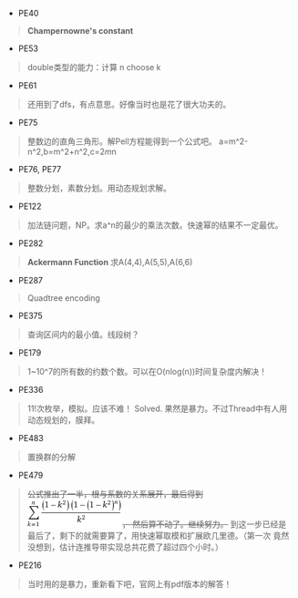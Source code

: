 * PE40
> **Champernowne's constant**

* PE53
> double类型的能力：计算 n choose k

* PE61
> 还用到了dfs，有点意思。好像当时也是花了很大功夫的。

* PE75
> 整数边的直角三角形。解Pell方程能得到一个公式吧。
	a=m^2-n^2,b=m^2+n^2,c=2*m*n

* PE76, PE77
> 整数分划，素数分划。用动态规划求解。

* PE122
> 加法链问题，NP。求a^n的最少的乘法次数。快速幂的结果不一定最优。

* PE282
> **Ackermann Function** 求A(4,4),A(5,5),A(6,6)

* PE287
> Quadtree encoding

* PE375
> 查询区间内的最小值。线段树？

* PE179
> 1~10^7的所有数的约数个数。可以在O(nlog(n))时间复杂度内解决！

* PE336
> 11!次枚举，模拟。应该不难！
> Solved. 果然是暴力。不过Thread中有人用动态规划的，膜拜。

* PE483
> 置换群的分解

* PE479
> ~~公式推出了一半，根与系数的关系展开，最后得到![equation](data/PE479.png)， 然后算不动了。继续努力。~~ 
> 到这一步已经是最后了，剩下的就需要算了，用快速幂取模和扩展欧几里德。（第一次
> 竟然没想到，估计连推导带实现总共花费了超过四个小时。）

* PE216
> 当时用的是暴力，重新看下吧，官网上有pdf版本的解答！

